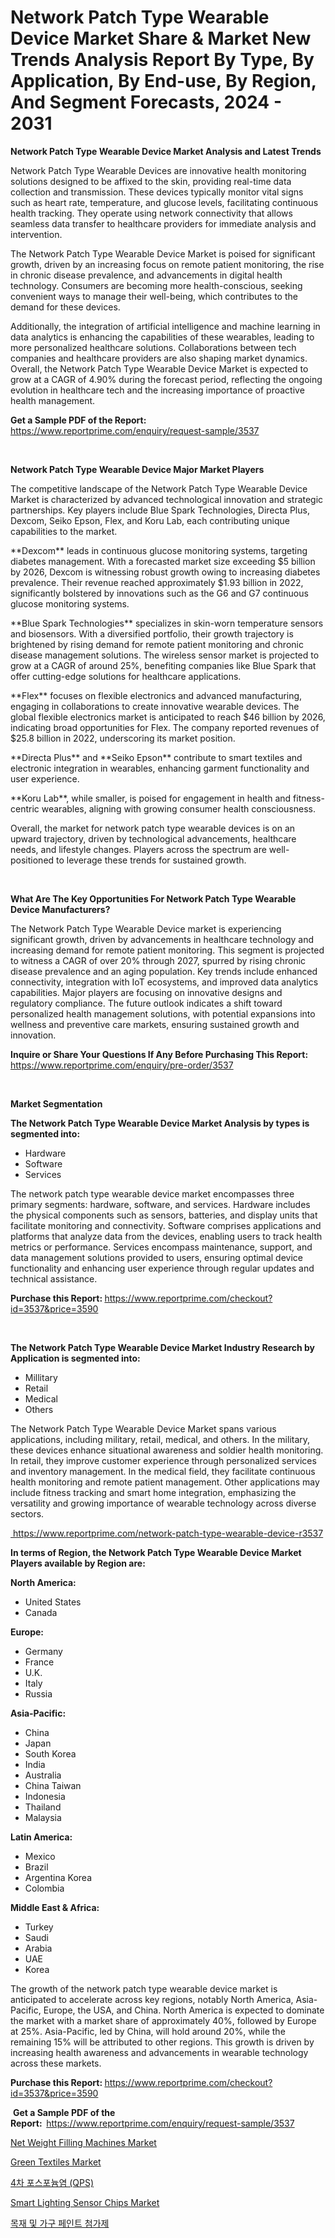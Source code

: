 <p><h1>Network Patch Type Wearable Device Market Share & Market New Trends Analysis Report By Type, By Application, By End-use, By Region, And Segment Forecasts, 2024 - 2031</h1></p><p><strong>Network Patch Type Wearable Device Market Analysis and Latest Trends</strong></p>
<p><p>Network Patch Type Wearable Devices are innovative health monitoring solutions designed to be affixed to the skin, providing real-time data collection and transmission. These devices typically monitor vital signs such as heart rate, temperature, and glucose levels, facilitating continuous health tracking. They operate using network connectivity that allows seamless data transfer to healthcare providers for immediate analysis and intervention.</p><p>The Network Patch Type Wearable Device Market is poised for significant growth, driven by an increasing focus on remote patient monitoring, the rise in chronic disease prevalence, and advancements in digital health technology. Consumers are becoming more health-conscious, seeking convenient ways to manage their well-being, which contributes to the demand for these devices. </p><p>Additionally, the integration of artificial intelligence and machine learning in data analytics is enhancing the capabilities of these wearables, leading to more personalized healthcare solutions. Collaborations between tech companies and healthcare providers are also shaping market dynamics. Overall, the Network Patch Type Wearable Device Market is expected to grow at a CAGR of 4.90% during the forecast period, reflecting the ongoing evolution in healthcare tech and the increasing importance of proactive health management.</p></p>
<p><strong>Get a Sample PDF of the Report:&nbsp;</strong> <a href="https://www.reportprime.com/enquiry/request-sample/3537">https://www.reportprime.com/enquiry/request-sample/3537</a></p>
<p>&nbsp;</p>
<p><strong>Network Patch Type Wearable Device Major Market Players</strong></p>
<p><p>The competitive landscape of the Network Patch Type Wearable Device Market is characterized by advanced technological innovation and strategic partnerships. Key players include Blue Spark Technologies, Directa Plus, Dexcom, Seiko Epson, Flex, and Koru Lab, each contributing unique capabilities to the market.</p><p>**Dexcom** leads in continuous glucose monitoring systems, targeting diabetes management. With a forecasted market size exceeding $5 billion by 2026, Dexcom is witnessing robust growth owing to increasing diabetes prevalence. Their revenue reached approximately $1.93 billion in 2022, significantly bolstered by innovations such as the G6 and G7 continuous glucose monitoring systems.</p><p>**Blue Spark Technologies** specializes in skin-worn temperature sensors and biosensors. With a diversified portfolio, their growth trajectory is brightened by rising demand for remote patient monitoring and chronic disease management solutions. The wireless sensor market is projected to grow at a CAGR of around 25%, benefiting companies like Blue Spark that offer cutting-edge solutions for healthcare applications.</p><p>**Flex** focuses on flexible electronics and advanced manufacturing, engaging in collaborations to create innovative wearable devices. The global flexible electronics market is anticipated to reach $46 billion by 2026, indicating broad opportunities for Flex. The company reported revenues of $25.8 billion in 2022, underscoring its market position.</p><p>**Directa Plus** and **Seiko Epson** contribute to smart textiles and electronic integration in wearables, enhancing garment functionality and user experience.</p><p>**Koru Lab**, while smaller, is poised for engagement in health and fitness-centric wearables, aligning with growing consumer health consciousness.</p><p>Overall, the market for network patch type wearable devices is on an upward trajectory, driven by technological advancements, healthcare needs, and lifestyle changes. Players across the spectrum are well-positioned to leverage these trends for sustained growth.</p></p>
<p>&nbsp;</p>
<p><strong>What Are The Key Opportunities For Network Patch Type Wearable Device Manufacturers?</strong></p>
<p><p>The Network Patch Type Wearable Device market is experiencing significant growth, driven by advancements in healthcare technology and increasing demand for remote patient monitoring. This segment is projected to witness a CAGR of over 20% through 2027, spurred by rising chronic disease prevalence and an aging population. Key trends include enhanced connectivity, integration with IoT ecosystems, and improved data analytics capabilities. Major players are focusing on innovative designs and regulatory compliance. The future outlook indicates a shift toward personalized health management solutions, with potential expansions into wellness and preventive care markets, ensuring sustained growth and innovation.</p></p>
<p><strong>Inquire or Share Your Questions If Any Before Purchasing This Report:</strong> <a href="https://www.reportprime.com/enquiry/pre-order/3537">https://www.reportprime.com/enquiry/pre-order/3537</a></p>
<p>&nbsp;</p>
<p><strong>Market Segmentation</strong></p>
<p><strong>The Network Patch Type Wearable Device Market Analysis by types is segmented into:</strong></p>
<p><ul><li>Hardware</li><li>Software</li><li>Services</li></ul></p>
<p><p>The network patch type wearable device market encompasses three primary segments: hardware, software, and services. Hardware includes the physical components such as sensors, batteries, and display units that facilitate monitoring and connectivity. Software comprises applications and platforms that analyze data from the devices, enabling users to track health metrics or performance. Services encompass maintenance, support, and data management solutions provided to users, ensuring optimal device functionality and enhancing user experience through regular updates and technical assistance.</p></p>
<p><strong>Purchase this Report:&nbsp;</strong><a href="https://www.reportprime.com/checkout?id=3537&price=3590">https://www.reportprime.com/checkout?id=3537&price=3590</a></p>
<p>&nbsp;</p>
<p><strong>The Network Patch Type Wearable Device Market Industry Research by Application is segmented into:</strong></p>
<p><ul><li>Millitary</li><li>Retail</li><li>Medical</li><li>Others</li></ul></p>
<p><p>The Network Patch Type Wearable Device Market spans various applications, including military, retail, medical, and others. In the military, these devices enhance situational awareness and soldier health monitoring. In retail, they improve customer experience through personalized services and inventory management. In the medical field, they facilitate continuous health monitoring and remote patient management. Other applications may include fitness tracking and smart home integration, emphasizing the versatility and growing importance of wearable technology across diverse sectors.</p></p>
<p><a href="https://www.reportprime.com/network-patch-type-wearable-device-r3537">&nbsp;https://www.reportprime.com/network-patch-type-wearable-device-r3537</a></p>
<p><strong>In terms of Region, the Network Patch Type Wearable Device Market Players available by Region are:</strong></p>
<p>
    <p> <strong> North America: </strong>
        <ul>
            <li>United States</li>
            <li>Canada</li>
        </ul>
        </p> 
    <p> <strong> Europe: </strong>
        <ul>
            <li>Germany</li>
            <li>France</li>
            <li>U.K.</li>
            <li>Italy</li>
            <li>Russia</li>
        </ul>
        </p> 
    <p> <strong> Asia-Pacific: </strong>
        <ul>
            <li>China</li>
            <li>Japan</li>
            <li>South Korea</li>
            <li>India</li>
            <li>Australia</li>
            <li>China Taiwan</li>
            <li>Indonesia</li>
            <li>Thailand</li>
            <li>Malaysia</li>
        </ul>
        </p> 
    <p> <strong> Latin America: </strong>
        <ul>
            <li>Mexico</li>
            <li>Brazil</li>
            <li>Argentina Korea</li>
            <li>Colombia</li>
        </ul>
        </p> 
    <p> <strong> Middle East & Africa: </strong>
        <ul>
            <li>Turkey</li>
            <li>Saudi</li>
            <li>Arabia</li>
            <li>UAE</li>
            <li>Korea</li>
        </ul>
    </p>
    </p>
<p><p>The growth of the network patch type wearable device market is anticipated to accelerate across key regions, notably North America, Asia-Pacific, Europe, the USA, and China. North America is expected to dominate the market with a market share of approximately 40%, followed by Europe at 25%. Asia-Pacific, led by China, will hold around 20%, while the remaining 15% will be attributed to other regions. This growth is driven by increasing health awareness and advancements in wearable technology across these markets.</p></p>
<p><strong>Purchase this Report: </strong><a href="https://www.reportprime.com/checkout?id=3537&price=3590">https://www.reportprime.com/checkout?id=3537&price=3590</a></p>
<p>&nbsp;<strong>Get a Sample PDF of the Report:&nbsp;&nbsp;</strong><a href="https://www.reportprime.com/enquiry/request-sample/3537">https://www.reportprime.com/enquiry/request-sample/3537</a></p>
<p><strong></strong></p>
<p><p><a href="https://www.linkedin.com/pulse/global-market-pulse-trends-growth-analysis-net-weight-filling-vcv1f?trackingId=owmDJHF7S8G0sb32QShE1w%3D%3D">Net Weight Filling Machines Market</a></p><p><a href="https://issuu.com/reportprime-2/docs/green-textiles-market-size-2030.ppt_9fe0455b53dcfb">Green Textiles Market</a></p><p><a href="https://medium.com/@daniamha96_85754/%EC%82%AC%ED%96%A5-%ED%8F%AC%ED%88%B4%EB%A6%AC%EC%98%A8-%EC%97%BC-qps-%EC%8B%9C%EC%9E%A5%EC%9D%98-%EB%AF%B8%EB%9E%98-%EA%B8%80%EB%A1%9C%EB%B2%8C-%EC%8B%9C%EC%9E%A5-%EC%A0%84%EB%A7%9D-%EB%B0%8F-%EC%8B%9C%EC%9E%A5-%EB%8F%99%ED%96%A5-2024-2031-b5fdfff28ceb">4차 포스포늄염 (QPS)</a></p><p><a href="https://github.com/FahadAhmed712/Market-Research-Report-List-1/blob/main/smart-lighting-sensor-chips-market.md">Smart Lighting Sensor Chips Market</a></p><p><a href="https://medium.com/@daniamha96_85754/%EC%84%B8%EA%B3%84-wood-and-furniture-paint-additives-market-%EC%9D%80-2024%EC%97%90%EC%84%9C-2031%EB%A1%9C-%EC%97%B0%ED%8F%89%EA%B7%A0-%EC%A6%9D%EA%B0%80%EC%9C%A8%EC%9D%84-%EB%B3%B4%EC%9D%BC-%EA%B2%83%EC%9C%BC%EB%A1%9C-%EC%98%88%EC%83%81%EB%90%A9%EB%8B%88%EB%8B%A4-735e60f7aa18">목재 및 가구 페인트 첨가제</a></p></p>